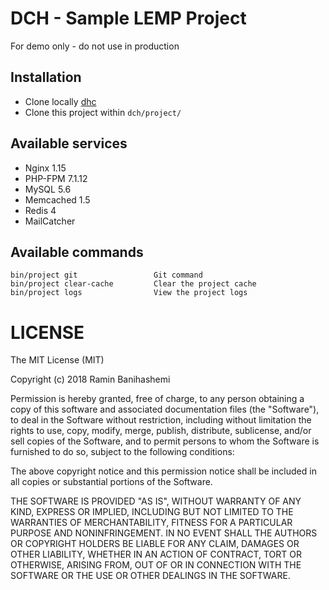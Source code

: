 # DCH - Sample LEMP Project

For demo only - do not use in production

## Installation

- Clone locally [dhc](https://github.com/feries/dch)
- Clone this project within ```dch/project/```

## Available services

- Nginx 1.15
- PHP-FPM 7.1.12
- MySQL 5.6
- Memcached 1.5
- Redis 4
- MailCatcher 

## Available commands

    bin/project git                 Git command
    bin/project clear-cache         Clear the project cache
    bin/project logs                View the project logs
    
# LICENSE
    
The MIT License (MIT)

Copyright (c) 2018 Ramin Banihashemi

Permission is hereby granted, free of charge, to any person obtaining a copy
of this software and associated documentation files (the "Software"), to deal
in the Software without restriction, including without limitation the rights
to use, copy, modify, merge, publish, distribute, sublicense, and/or sell
copies of the Software, and to permit persons to whom the Software is
furnished to do so, subject to the following conditions:

The above copyright notice and this permission notice shall be included in
all copies or substantial portions of the Software.

THE SOFTWARE IS PROVIDED "AS IS", WITHOUT WARRANTY OF ANY KIND, EXPRESS OR
IMPLIED, INCLUDING BUT NOT LIMITED TO THE WARRANTIES OF MERCHANTABILITY,
FITNESS FOR A PARTICULAR PURPOSE AND NONINFRINGEMENT. IN NO EVENT SHALL THE
AUTHORS OR COPYRIGHT HOLDERS BE LIABLE FOR ANY CLAIM, DAMAGES OR OTHER
LIABILITY, WHETHER IN AN ACTION OF CONTRACT, TORT OR OTHERWISE, ARISING FROM,
OUT OF OR IN CONNECTION WITH THE SOFTWARE OR THE USE OR OTHER DEALINGS IN
THE SOFTWARE.
